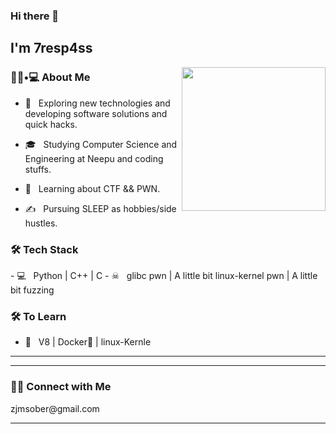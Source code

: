 ### Hi there 👋<h2> I'm 7resp4ss</h2>

<img align='right' src="https://media.giphy.com/media/M9gbBd9nbDrOTu1Mqx/giphy.gif" width="230">

<h3> 👨🏻•💻 About Me </h3>

- 🤔 &nbsp; Exploring new technologies and developing software solutions and quick hacks.

- 🎓 &nbsp; Studying Computer Science and Engineering at Neepu and coding stuffs.

- 🌱 &nbsp; Learning about CTF && PWN.

- ✍️ &nbsp; Pursuing SLEEP as hobbies/side hustles.



<h3>🛠 Tech Stack</h3>
- 💻 &nbsp; Python | C++ | C 
- ☠ &nbsp; glibc pwn | A little bit linux-kernel pwn | A little bit fuzzing 

<!--

- 🔧 &nbsp; Git | Markdown 

-->



<h3>🛠 To Learn</h3>

- 🔧 &nbsp; V8 | Docker🐳 | linux-Kernle

<hr>

<hr>



<h3> 🤝🏻 Connect with Me </h3>
zjmsober@gmail.com
</p>

<hr>

<!--
**7resp4ss/7resp4ss** is a ✨ _special_ ✨ repository because its `README.md` (this file) appears on your GitHub profile.

Here are some ideas to get you started:

- 🔭 I’m currently working on ...
- 🌱 I’m currently learning ...
- 👯 I’m looking to collaborate on ...
- 🤔 I’m looking for help with ...
- 💬 Ask me about ...
- 📫 How to reach me: ...
- 😄 Pronouns: ...
- ⚡ Fun fact: ...
-->

